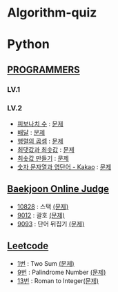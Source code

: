 # Algorithm-quiz
# Python
<!-- 2021 연습한거 수정, 깃허브 정리, 깃으로 관리하기, 그 동안 풀었던 문제 업로드. -->
<!-- ## Algorithm-quiz -->
<!-- // This repository is for uploading algorithm quiz I solved. -->
## [PROGRAMMERS](https://programmers.co.kr/learn/challenges?tab=algorithm_practice_kit, "Programmers Link")
### LV.1

### LV.2
 * [피보나치 수](https://github.com/Jae-hong-lee/Python_study/blob/main/programmers/2021/0820%20%ED%94%84%EB%A1%9C%EA%B7%B8%EB%9E%98%EB%A8%B8%EC%8A%A4/0820.py "problem solving") : [문제](https://programmers.co.kr/learn/courses/30/lessons/12945, "Programmers Link")
 * [배달](https://github.com/Jae-hong-lee/Python_study/blob/main/programmers/2022/0219_%ED%94%84%EB%A1%9C%EA%B7%B8%EB%9E%98%EB%A8%B8%EC%8A%A4/02191.py "problem solving") : [문제](https://programmers.co.kr/learn/courses/30/lessons/12978, "Programmers Link")
 * [행렬의 곱셈](https://github.com/Jae-hong-lee/Python_study/blob/main/programmers/2021/0827/0827.py "problem solving") : [문제](https://programmers.co.kr/learn/courses/30/lessons/12949, "Programmers Link")
 * [최댓값과 최솟값](https://github.com/Jae-hong-lee/Python_study/blob/main/programmers/2021/0827/08272.py "problem solving") : [문제](https://programmers.co.kr/learn/courses/30/lessons/12939, "Programmers Link")
 * [최솟값 만들기](https://github.com/Jae-hong-lee/Python_study/blob/main/programmers/2021/0827/08273.py "problem solving") : [문제](https://programmers.co.kr/learn/courses/30/lessons/12941, "Programmers Link")
 * [숫자 문자열과 영단어 - Kakao](https://github.com/Jae-hong-lee/Python_study/blob/main/programmers/2021/0827/08274.py "problem solving") : [문제](https://programmers.co.kr/learn/courses/30/lessons/81301, "Programmers Link")

## [Baekjoon Online Judge](https://www.acmicpc.net)
 * [10828](https://github.com/Jae-hong-lee/Python_study/blob/main/baekjoon/2022/0226/10828.py) : 스택 [(문제)](https://www.acmicpc.net/problem/10828)
 * [9012](https://github.com/Jae-hong-lee/Python_study/blob/main/baekjoon/2022/0226/9012.py) : 괄호 [(문제)](https://www.acmicpc.net/problem/9012)
 * [9093](https://github.com/Jae-hong-lee/Python_study/blob/main/baekjoon/2022/0226/9093.py) : 단어 뒤집기 [(문제)](https://www.acmicpc.net/problem/9093)
 
 ## [Leetcode](https://leetcode.com/)
 * [1번](https://github.com/Jae-hong-lee/Python_study/blob/main/Leetcode/two_sum.py) : Two Sum [(문제)](https://leetcode.com/problems/two-sum/)
 * [9번](https://github.com/Jae-hong-lee/Python_study/blob/main/Leetcode/palindrome_number.py) : Palindrome Number [(문제)](https://leetcode.com/problems/palindrome-number/)
 * [13번](https://github.com/Jae-hong-lee/Python_study/blob/main/Leetcode/roman_to_integer.py) : Roman to Integer[(문제)](https://leetcode.com/problems/roman-to-integer/)
 
 
 <!-- 토글 생성
<details>
<summary>대제목</summary>
<a href="">[문제번호]</a> : <a href = "">문제 </a>
</details>
 -->
 
 <!-- 프로그래머스 문제 형식 정리 예제 -->
 <!-- * [문제 이름](URL "problem solving") : [문제](URL, "Programmers Link") -->

 <!-- 백준 알고리즘 문제 형식 정리 -->
 <!-- * [문제 번호](URL) : 제목 [(문제)](URL) -->
 
 <!-- 리트코드 문제 형식 정리 -->
 <!-- * [문제 번호](URL) : 제목 [(문제)](URL) -->
